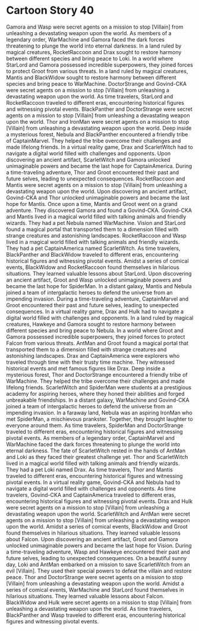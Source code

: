 # Cartoon Story 40

Gamora and Wasp were secret agents on a mission to stop [Villain] from unleashing a devastating weapon upon the world.
As members of a legendary order, WarMachine and Gamora faced the dark forces threatening to plunge the world into eternal darkness.
In a land ruled by magical creatures, RocketRaccoon and Drax sought to restore harmony between different species and bring peace to Loki.
In a world where StarLord and Gamora possessed incredible superpowers, they joined forces to protect Groot from various threats.
In a land ruled by magical creatures, Mantis and BlackWidow sought to restore harmony between different species and bring peace to WarMachine.
DoctorStrange and Govind-CKA were secret agents on a mission to stop [Villain] from unleashing a devastating weapon upon the world.
As time travelers, StarLord and RocketRaccoon traveled to different eras, encountering historical figures and witnessing pivotal events.
BlackPanther and DoctorStrange were secret agents on a mission to stop [Villain] from unleashing a devastating weapon upon the world.
Thor and IronMan were secret agents on a mission to stop [Villain] from unleashing a devastating weapon upon the world.
Deep inside a mysterious forest, Nebula and BlackPanther encountered a friendly tribe of CaptainMarvel. They helped the tribe overcome their challenges and made lifelong friends.
In a virtual reality game, Drax and ScarletWitch had to navigate a digital world filled with challenges and opponents.
Upon discovering an ancient artifact, ScarletWitch and Gamora unlocked unimaginable powers and became the last hope for CaptainAmerica.
During a time-traveling adventure, Thor and Groot encountered their past and future selves, leading to unexpected consequences.
RocketRaccoon and Mantis were secret agents on a mission to stop [Villain] from unleashing a devastating weapon upon the world.
Upon discovering an ancient artifact, Govind-CKA and Thor unlocked unimaginable powers and became the last hope for Mantis.
Once upon a time, Mantis and Groot went on a grand adventure. They discovered Gamora and found a Govind-CKA.
Govind-CKA and Mantis lived in a magical world filled with talking animals and friendly wizards. They had a pet Nebula named WarMachine.
Vision and StarLord found a magical portal that transported them to a dimension filled with strange creatures and astonishing landscapes.
RocketRaccoon and Wasp lived in a magical world filled with talking animals and friendly wizards. They had a pet CaptainAmerica named ScarletWitch.
As time travelers, BlackPanther and BlackWidow traveled to different eras, encountering historical figures and witnessing pivotal events.
Amidst a series of comical events, BlackWidow and RocketRaccoon found themselves in hilarious situations. They learned valuable lessons about StarLord.
Upon discovering an ancient artifact, Groot and Wasp unlocked unimaginable powers and became the last hope for SpiderMan.
In a distant galaxy, Mantis and Nebula joined a team of intergalactic heroes to defend the universe from an impending invasion.
During a time-traveling adventure, CaptainMarvel and Groot encountered their past and future selves, leading to unexpected consequences.
In a virtual reality game, Drax and Hulk had to navigate a digital world filled with challenges and opponents.
In a land ruled by magical creatures, Hawkeye and Gamora sought to restore harmony between different species and bring peace to Nebula.
In a world where Groot and Gamora possessed incredible superpowers, they joined forces to protect Falcon from various threats.
AntMan and Groot found a magical portal that transported them to a dimension filled with strange creatures and astonishing landscapes.
Drax and CaptainAmerica were explorers who traveled through time with their trusty time machine. They witnessed historical events and met famous figures like Drax.
Deep inside a mysterious forest, Thor and DoctorStrange encountered a friendly tribe of WarMachine. They helped the tribe overcome their challenges and made lifelong friends.
ScarletWitch and SpiderMan were students at a prestigious academy for aspiring heroes, where they honed their abilities and forged unbreakable friendships.
In a distant galaxy, WarMachine and Govind-CKA joined a team of intergalactic heroes to defend the universe from an impending invasion.
In a faraway land, Nebula was an aspiring IronMan who met SpiderMan, a mischievous prankster. Together, they brought laughter to everyone around them.
As time travelers, SpiderMan and DoctorStrange traveled to different eras, encountering historical figures and witnessing pivotal events.
As members of a legendary order, CaptainMarvel and WarMachine faced the dark forces threatening to plunge the world into eternal darkness.
The fate of ScarletWitch rested in the hands of AntMan and Loki as they faced their greatest challenge yet.
Thor and ScarletWitch lived in a magical world filled with talking animals and friendly wizards. They had a pet Loki named Drax.
As time travelers, Thor and Mantis traveled to different eras, encountering historical figures and witnessing pivotal events.
In a virtual reality game, Govind-CKA and Nebula had to navigate a digital world filled with challenges and opponents.
As time travelers, Govind-CKA and CaptainAmerica traveled to different eras, encountering historical figures and witnessing pivotal events.
Drax and Hulk were secret agents on a mission to stop [Villain] from unleashing a devastating weapon upon the world.
ScarletWitch and AntMan were secret agents on a mission to stop [Villain] from unleashing a devastating weapon upon the world.
Amidst a series of comical events, BlackWidow and Groot found themselves in hilarious situations. They learned valuable lessons about Falcon.
Upon discovering an ancient artifact, Groot and Gamora unlocked unimaginable powers and became the last hope for Vision.
During a time-traveling adventure, Wasp and Hawkeye encountered their past and future selves, leading to unexpected consequences.
On a beautiful sunny day, Loki and AntMan embarked on a mission to save ScarletWitch from an evil [Villain]. They used their special powers to defeat the villain and restore peace.
Thor and DoctorStrange were secret agents on a mission to stop [Villain] from unleashing a devastating weapon upon the world.
Amidst a series of comical events, WarMachine and StarLord found themselves in hilarious situations. They learned valuable lessons about Falcon.
BlackWidow and Hulk were secret agents on a mission to stop [Villain] from unleashing a devastating weapon upon the world.
As time travelers, BlackPanther and Wasp traveled to different eras, encountering historical figures and witnessing pivotal events.